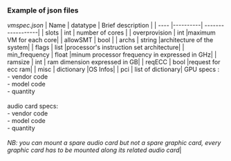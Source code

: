 ### Example of json files

*vmspec.json*
| Name | datatype | Brief description | 
| ---- |----------| ------------------|
| slots | int | number of cores |
| overprovision | int |maximum VM for each core|
| allowSMT | bool |
| archs | string |architecture of the system|
| flags | list |processor's instruction set architecture|
| min_frequency | float |minum processor frequency in expressed in GHz|
| ramsize | int | ram dimension expressed in GB|
| reqECC | bool |request for ecc ram|
| misc | dictionary |OS Infos|
| pci | list of dictionary| GPU specs :<br>- vendor code <br> - model code <br> - quantity <br><br> audio card specs: <br>- vendor code <br> - model code <br> - quantity <br><br> *NB: you can mount a spare audio card but not a spare graphic card, every graphic card has to be mounted along its related audio card*|
